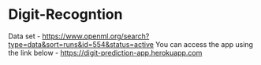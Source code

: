# Digit-Recogntion
Data set -
https://www.openml.org/search?type=data&sort=runs&id=554&status=active
You can access the app using the link below -
https://digit-prediction-app.herokuapp.com
